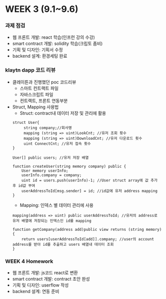 WEEK 3 (9.1~9.6)
==================

### 과제 점검
  + 웹 프론트 개발: react 학습(인프런 강의 수강)
  + smart contract 개발: solidity 학습(크립토 좀비)
  + 기획 및 디자인: 기획서 수정
  + backend 설계: 환경세팅 완료
### klaytn dapp 코드 리뷰
  + 클레이튼과 진행했던 poc 코드리뷰
    + 스마트 컨트랙트 파일
    + 자바스크립트 파일
    + 컨트랙트, 프론트 연동부분
  + Struct, Mapping 사용법
    + Struct: contract내 데이터 저장 및 관리에 활용
    <pre><code>struct User{
         string company;//회사명
         mapping (string => uint)LookCnt; //유저 조회 횟수
         mapping (string => uint)DownloadCnt; //유저 다운로드 횟수
         uint ConnectCnt; //유저 접속 횟수
    }
    
    User[] public users; //유저 저장 배열
    
    function createUser(string memory company) public {
        User memory userInfo; 
        userInfo.company = company;
        uint id = users.push(userInfo)-1; //User struct array에 값 추가 후 id값 부여
        userAddressToId[msg.sender] = id; //id값에 유저 address mapping
    }</code></pre>
    + Mapping: 인덱스 별 데이터 관리에 사용
    <pre><code>mapping(address => uint) public userAddressToId; //유저의 address로 유저 배열에 저장되는 인덱스인 id를 mapping
    
    function getCompany(address add)public view returns (string memory){
        return users[userAddressToId[add]].company; //user의 account address를 받아 id를 추출하고 users 배열내 데이터 조회
    }
    </pre></code>
    
### WEEK 4 Homework
+ 웹 프론트 개발: js코드 react로 변환
+ smart contract 개발: contract 초안 완성
+ 기획 및 디자인: userflow 작성
+ backend 설계: 연동 준비
